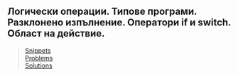 ## Логически операции. Типове програми. Разклонено изпълнение. Оператори if и switch. Област на действие.

> [Snippets](https://github.com/Mart0GD/Introduction-To-Programming-FMI-2025-2026/tree/main/week_05/Lab)  
> [Problems](https://github.com/Mart0GD/Introduction-To-Programming-FMI-2025-2026/blob/main/week_05/problems.md)  
> [Solutions]()  



